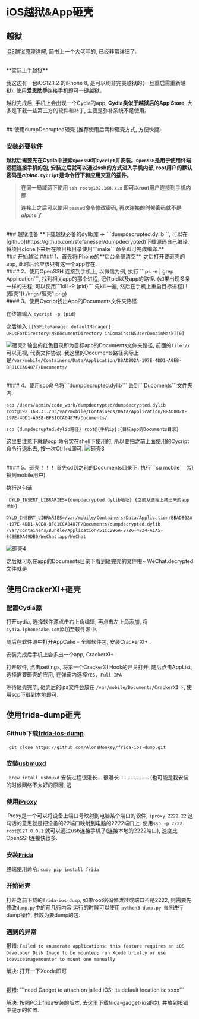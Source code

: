 # [iOS越狱&App砸壳](https://puffhub.github.io/Crack/iOS-Crack/)


## 越狱

[iOS越狱原理详解](https://www.jianshu.com/p/c5c22f9a06e2), 简书上一个大佬写的, 已经非常详细了.

<br />
**实际上手越狱**

我这边有一台iOS12.1.2 的iPhone 8, 是可以刷非完美越狱的(一旦重启需重新越狱), 使用**爱思助手**连接手机即可一键越狱。

越狱完成后, 手机上会出现一个Cydia的app, **Cydia类似于越狱后的App Store**, 大多是下载一些第三方的软件和补丁, 主要是弥补系统不足使用。

<br />
## 使用dumpDecrupted砸壳
(推荐使用后两种砸壳方式, 方便快捷)

### 安装必要软件
**越狱后需要先在Cydia中搜索```OpenSSH```和```Cycript```并安装。```OpenSSH```是用于使用终端远程连接手机的包, 安装之后就可以通过ssh的方式进入手机内部, root用户的默认密码是*alpine*. ```Cycript```是命令行下和应用交互的插件。**

> **在同一局域网下使用 ```ssh root@192.168.x.x``` 即可以root用户连接到手机内部**
> 
> **连接上之后可以使用 ```passwd```命令修改密码, 再次连接的时候密码就不是*alpine*了**

<br />
### 越狱准备
**下载越狱必备的dylib库 -> ```dumpdecrupted.dylib```, 可以在[github](https://github.com/stefanesser/dumpdecrypted)下载源码自己编译. 将项目clone下来后在项目根目录使用```make```命令即可完成编译.**

<br />
### 开始越狱
#### 1、首先将iPhone的**后台全部清空**, 之后打开要砸壳的app, 此时后台应该只有这一个app存在. 

<br />
#### 2、使用OpenSSH 连接到手机上, 以微信为例, 执行 ```ps -e | grep Application```, 找到相关app的那个进程, 记住pid以及app的路径. (如果出现多条一样的进程, 可以使用```kill -9 {pid}``` 先kill一遍, 然后在手机上重启目标进程)
![砸壳1](./imgs/砸壳1.png)
<br />
#### 3、使用Cycript找出App的Documents文件夹路径

在终端输入 ```cycript -p {pid}```

之后输入
```[[NSFileManager defaultManager] URLsForDirectory:NSDocumentDirectory inDomains:NSUserDomainMask][0]```

![砸壳2](./imgs/砸壳2.png)
输出的红色目录即为目标app的Documents文件夹路径, 前面的```file://```可以无视, 代表文件协议. 我这里的Documents路径实际上是```/var/mobile/Containers/Data/Application/BBAD802A-197E-4DD1-A0E8-BF81CCA0487F/Documents/```

<br />
#### 4、使用scp命令将```dumpdecrupted.dylib``` 丢到```Ducoments```文件夹内.

```scp /Users/admin/code_work/dumpdecrypted/dumpdecrypted.dylib root@192.168.31.20:/var/mobile/Containers/Data/Application/BBAD802A-197E-4DD1-A0E8-BF81CCA0487F/Documents/```

```scp {dumpdecrupted.dylib路径} root@{手机ip}:{目标app的Documents目录}```

这里要注意下就是scp 命令实在shell下使用的, 所以要把之前上面使用的Cycript命令行退出去, 按一次Ctrl+d即可.
![砸壳3](./imgs/砸壳3.png)

<br />
#### 5、砸壳！！！
首先cd到之前的Documents目录下, 执行```su mobile``` (切换到mobile用户)

执行这句话

``` DYLD_INSERT_LIBRARIES={dumpdecrypted.dylib地址} {之前从进程上拷出来的app地址}```

```DYLD_INSERT_LIBRARIES=/var/mobile/Containers/Data/Application/BBAD802A-197E-4DD1-A0E8-BF81CCA0487F/Documents/dumpdecrypted.dylib /var/containers/Bundle/Application/51CC296A-8726-4824-A1A5-8C8EB9A49DB0/WeChat.app/WeChat```

![砸壳4](./imgs/砸壳4.png)


之后就可以在app的Documents目录下看到砸完壳的文件啦~ WeChat.decrypted文件就是


## 使用CrackerXI+砸壳
### 配置Cydia源
打开cydia, 选择软件源点击右上角编辑, 再点击左上角添加, 将```cydia.iphonecake.com```添加至软件源中.

随后在软件源中打开AppCake - 全部软件包, 安装CrackerXI+ .

安装完成后手机上会多出一个app, CrackerXI+ .

打开软件, 点击settings, 将第一个CrackerXI Hook的开关打开, 随后点击AppList, 选择需要砸壳的应用, 在弹窗内选择```YES, Full IPA```

等待砸壳完毕, 砸壳后的ipa文件会放在 ```/var/mobile/Documents/CrackerXI```下, 使用scp下载到本地即可.



## 使用frida-dump砸壳

### Github下载[frida-ios-dump](https://github.com/AloneMonkey/frida-ios-dump)

``` git clone https://github.com/AloneMonkey/frida-ios-dump.git```

### 安装[usbmuxd](https://github.com/libimobiledevice/usbmuxd)
``` brew intall usbmuxd``` 安装过程很漫长... 很漫长.................... (也可能是我安装的时候网络不太好的原因, 逃

### 使用[iProxy](https://github.com/tcurdt/iProxy)
iProxy是一个可以将设备上端口号映射到电脑某个端口的软件, ```iproxy 2222 22``` 这句话的意思就是把设备的22端口映射到电脑的2222端口上. 使用```ssh -p 2222 root@127.0.0.1``` 就可以通过usb连接手机了(连接本地的2222端口), 速度比OpenSSH连接快很多.


### 安装[Frida](https://github.com/frida/frida)
终端使用命令: ```sudo pip install frida```

### 开始砸壳
打开之前下载的```frida-ios-dump```, 如果root密码修改过或端口不是2222, 则需要先修改```dump.py```中的前几行内容
运行的时候可以使用 ```python3 dump.py 微信```进行dump操作, 参数为要dump的包.


### 遇到的异常
报错: ```Failed to enumerate applications: this feature requires an iOS Developer Disk Image to be mounted; run Xcode briefly or use ideviceimagemounter to mount one manually```

解决: 打开一下Xcode即可

<br />
报错: ```need Gadget to attach on jailed iOS; its default location is: xxxx```

解决: 按照PC上frida安装的版本, 去[这里](https://github.com/frida/frida/releases/)下载frida-gadget-ios的包, 并放到报错中提示的位置.

